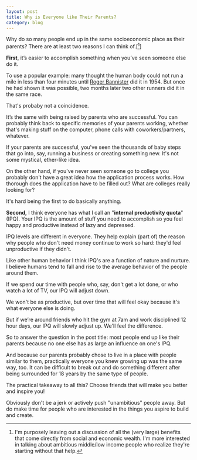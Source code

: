 ```yaml
---
layout: post
title: Why is Everyone like Their Parents?
category: blog
---
```


Why do so many people end up in the same socioeconomic place as their parents? There are at least two reasons I can think of.[[^1]]

**First**, it’s easier to accomplish something when you’ve seen someone else do it.  

To use a popular example: many thought the human body could not run a mile in less than four minutes until [Roger Bannister][1] did it in 1954. But once he had shown it was possible, two months later two other runners did it in the same race.

That's probaby not a coincidence.

It’s the same with being raised by parents who are successful. You can probably think back to specific memories of your parents working, whether that's making stuff on the computer, phone calls with coworkers/partners, whatever.

If your parents are successful, you've seen the thousands of baby steps that go into, say, running a business or creating something new. It's not some mystical, ether-like idea.

On the other hand, if you've never seen someone go to college you probably don't have a great idea how the application process works. How thorough does the application have to be filled out? What are colleges really looking for?

It's hard being the first to do basically anything.

**Second,** I think everyone has what I call an "**internal productivity quota**" (IPQ). Your IPQ is the amount of stuff you need to accomplish so you feel happy and productive instead of lazy and depressed. 

IPQ levels are different in everyone. They help explain (part of) the reason why people who don't need money continue to work so hard: they'd feel unproductive if they didn't.

Like other human behavior I think IPQ's are a function of nature and nurture. I believe humans tend to fall and rise to the average behavior of the people around them.

If we spend our time with people who, say, don't get a lot done, or who watch a lot of TV, our IPQ will adjust down. 

We won't be as productive, but over time that will feel okay because it's what everyone else is doing.

But if we’re around friends who hit the gym at 7am and work disciplined 12 hour days, our IPQ will slowly adjust up. We'll feel the difference.

So to answer the question in the post title: most people end up like their parents because no one else has as large an influence on one's IPQ.

And because our parents probably chose to live in a place with people similar to them, practically everyone you knew growing up was the same way, too. It can be difficult to break out and do something different after being surrounded for 18 years by the same type of people.

The practical takeaway to all this? Choose friends that will make you better and inspire you! 

Obviously don't be a jerk or actively push "unambitious" people away. But do make time for people who are interested in the things you aspire to build and create.

   [1]: http://en.wikipedia.org/wiki/Roger_Bannister (Roger Bannister)
   [^1]: I'm purposely leaving out a discussion of all the (very large) benefits that come directly from social and economic wealth. I'm more interested in talking about ambitious middle/low income people who realize they're starting without that help.